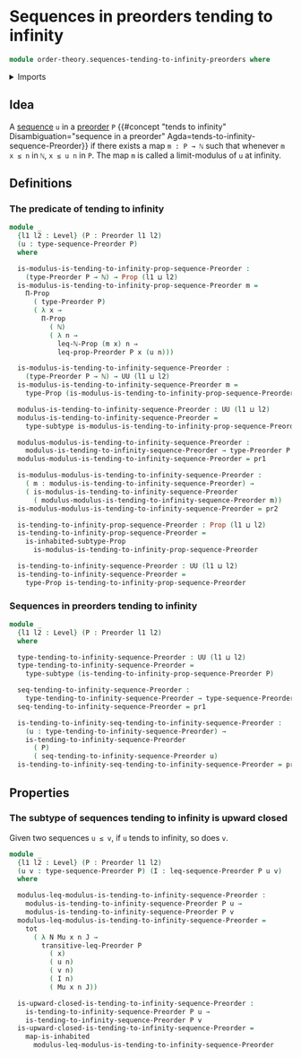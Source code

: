 # Sequences in preorders tending to infinity

```agda
module order-theory.sequences-tending-to-infinity-preorders where
```

<details><summary>Imports</summary>

```agda
open import elementary-number-theory.inequality-natural-numbers
open import elementary-number-theory.natural-numbers

open import foundation.binary-relations
open import foundation.dependent-pair-types
open import foundation.function-extensionality
open import foundation.function-types
open import foundation.functoriality-dependent-pair-types
open import foundation.inhabited-subtypes
open import foundation.inhabited-types
open import foundation.propositions
open import foundation.sequences
open import foundation.subtypes
open import foundation.universe-levels

open import order-theory.preorders
open import order-theory.sequences-preorders
```

</details>

## Idea

A [sequence](order-theory.sequences-preorders.md) `u` in a
[preorder](order-theory.preorders.md) `P`
{{#concept "tends to infinity" Disambiguation="sequence in a preorder" Agda=tends-to-infinity-sequence-Preorder}}
if there exists a map `m : P → ℕ` such that whenever `m x ≤ n` in `ℕ`, `x ≤ u n`
in `P`. The map `m` is called a limit-modulus of `u` at infinity.

## Definitions

### The predicate of tending to infinity

```agda
module _
  {l1 l2 : Level} (P : Preorder l1 l2)
  (u : type-sequence-Preorder P)
  where

  is-modulus-is-tending-to-infinity-prop-sequence-Preorder :
    (type-Preorder P → ℕ) → Prop (l1 ⊔ l2)
  is-modulus-is-tending-to-infinity-prop-sequence-Preorder m =
    Π-Prop
      ( type-Preorder P)
      ( λ x →
        Π-Prop
          ( ℕ)
          ( λ n →
            leq-ℕ-Prop (m x) n ⇒
            leq-prop-Preorder P x (u n)))

  is-modulus-is-tending-to-infinity-sequence-Preorder :
    (type-Preorder P → ℕ) → UU (l1 ⊔ l2)
  is-modulus-is-tending-to-infinity-sequence-Preorder m =
    type-Prop (is-modulus-is-tending-to-infinity-prop-sequence-Preorder m)

  modulus-is-tending-to-infinity-sequence-Preorder : UU (l1 ⊔ l2)
  modulus-is-tending-to-infinity-sequence-Preorder =
    type-subtype is-modulus-is-tending-to-infinity-prop-sequence-Preorder

  modulus-modulus-is-tending-to-infinity-sequence-Preorder :
    modulus-is-tending-to-infinity-sequence-Preorder → type-Preorder P → ℕ
  modulus-modulus-is-tending-to-infinity-sequence-Preorder = pr1

  is-modulus-modulus-is-tending-to-infinity-sequence-Preorder :
    ( m : modulus-is-tending-to-infinity-sequence-Preorder) →
    ( is-modulus-is-tending-to-infinity-sequence-Preorder
      ( modulus-modulus-is-tending-to-infinity-sequence-Preorder m))
  is-modulus-modulus-is-tending-to-infinity-sequence-Preorder = pr2

  is-tending-to-infinity-prop-sequence-Preorder : Prop (l1 ⊔ l2)
  is-tending-to-infinity-prop-sequence-Preorder =
    is-inhabited-subtype-Prop
      is-modulus-is-tending-to-infinity-prop-sequence-Preorder

  is-tending-to-infinity-sequence-Preorder : UU (l1 ⊔ l2)
  is-tending-to-infinity-sequence-Preorder =
    type-Prop is-tending-to-infinity-prop-sequence-Preorder
```

### Sequences in preorders tending to infinity

```agda
module _
  {l1 l2 : Level} (P : Preorder l1 l2)
  where

  type-tending-to-infinity-sequence-Preorder : UU (l1 ⊔ l2)
  type-tending-to-infinity-sequence-Preorder =
    type-subtype (is-tending-to-infinity-prop-sequence-Preorder P)

  seq-tending-to-infinity-sequence-Preorder :
    type-tending-to-infinity-sequence-Preorder → type-sequence-Preorder P
  seq-tending-to-infinity-sequence-Preorder = pr1

  is-tending-to-infinity-seq-tending-to-infinity-sequence-Preorder :
    (u : type-tending-to-infinity-sequence-Preorder) →
    is-tending-to-infinity-sequence-Preorder
      ( P)
      ( seq-tending-to-infinity-sequence-Preorder u)
  is-tending-to-infinity-seq-tending-to-infinity-sequence-Preorder = pr2
```

## Properties

### The subtype of sequences tending to infinity is upward closed

Given two sequences `u ≤ v`, if `u` tends to infinity, so does `v`.

```agda
module _
  {l1 l2 : Level} (P : Preorder l1 l2)
  (u v : type-sequence-Preorder P) (I : leq-sequence-Preorder P u v)
  where

  modulus-leq-modulus-is-tending-to-infinity-sequence-Preorder :
    modulus-is-tending-to-infinity-sequence-Preorder P u →
    modulus-is-tending-to-infinity-sequence-Preorder P v
  modulus-leq-modulus-is-tending-to-infinity-sequence-Preorder =
    tot
      ( λ N Mu x n J →
        transitive-leq-Preorder P
          ( x)
          ( u n)
          ( v n)
          ( I n)
          ( Mu x n J))

  is-upward-closed-is-tending-to-infinity-sequence-Preorder :
    is-tending-to-infinity-sequence-Preorder P u →
    is-tending-to-infinity-sequence-Preorder P v
  is-upward-closed-is-tending-to-infinity-sequence-Preorder =
    map-is-inhabited
      modulus-leq-modulus-is-tending-to-infinity-sequence-Preorder
```
